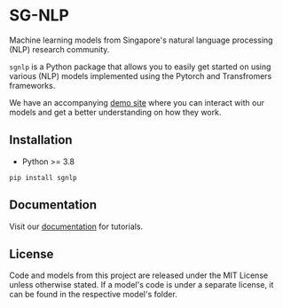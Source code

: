 # SG-NLP

Machine learning models from Singapore's natural language processing (NLP) research community.

`sgnlp` is a Python package that allows you to easily get started on using various (NLP) models implemented using the
Pytorch and Transfromers frameworks.

We have an accompanying [demo site](https://sgnlp.aisingapore.net/) where you can interact with our models and get a
better understanding on how they work.

## Installation

* Python >= 3.8

```
pip install sgnlp
```

## Documentation

Visit our [documentation](https://sgnlp.aisingapore.net/docs/) for tutorials.

## License

Code and models from this project are released under the MIT License unless otherwise stated. If a model's code is under
a separate license, it can be found in the respective model's folder.

